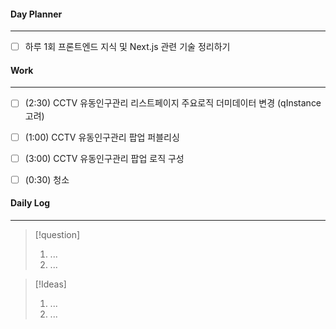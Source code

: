 
#### Day Planner
---
- [ ] 하루 1회 프론트엔드 지식 및 Next.js 관련 기술 정리하기


#### Work
---
- [ ] (2:30) CCTV 유동인구관리 리스트페이지 주요로직 더미데이터 변경 (qInstance 고려)
- [ ] (1:00) CCTV 유동인구관리 팝업 퍼블리싱
- [ ] (3:00) CCTV 유동인구관리 팝업 로직 구성
- [ ] (0:30) 청소


#### Daily Log
---
> [!question]
> 1. ...
> 2. ...

> [!Ideas]
> 1. ...
> 2. ...



